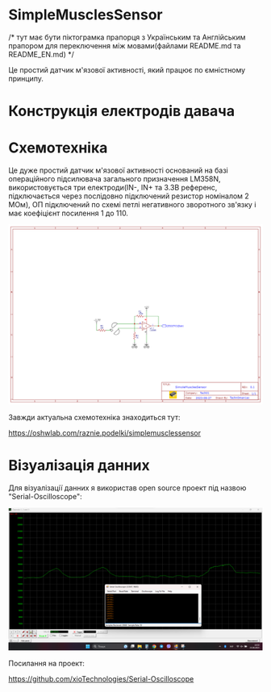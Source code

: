 # SimpleMusclesSensor

/* тут має бути піктограмка прапорця з Українським та Англійським прапором для переключення між мовами(файлами README.md та README_EN.md) */

Це простий датчик м'язової активності, який працює по ємністному принципу.

# Конструкція електродів давача



# Схемотехніка

Це дуже простий датчик м'язової активності оснований на базі операційного підсилювача загального призначення LM358N, використовується три електроди(IN-, IN+ та 3.3В референс, підключається через послідовно підключений резистор номіналом 2 МОм), ОП підключений по схемі петлі негативного зворотного зв'язку і має коефіцієнт посилення 1 до 110.

![Data visualizations](https://raw.githubusercontent.com/techn0man1ac/SimoleMusclesSensor/main/Imgs/Schematic_SimoleMusclesSensor_2023-08-27.png "Data visualizations")

Завжди актуальна схемотехніка знаходиться тут:

https://oshwlab.com/raznie.podelki/simplemusclessensor

# Візуалізація данних

Для візуалізації данних я використав open source проект під назвою "Serial-Oscilloscope":

![Data visualizations](https://raw.githubusercontent.com/techn0man1ac/SimoleMusclesSensor/main/Imgs/2023-08-25%20195831.png "Data visualizations")

Посилання на проект:

https://github.com/xioTechnologies/Serial-Oscilloscope
